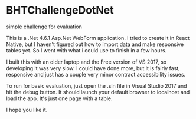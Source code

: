 # BHTChallengeDotNet
simple challenge for evaluation

This is a .Net 4.6.1 Asp.Net WebForm application. I tried to create it in React Native, but I haven't figured out how to import data and make responsive tables yet. So I went with what i could use to finish in a few hours.

I built this with an older laptop and the Free version of VS 2017, so developing it was very slow. I could have done more, but it is fairly fast, responsive and just has a couple very minor contract accessibility issues.

To run for basic evaluation, just open the .sln file in Visual Studio 2017 and hit the debug button. It should launch your default browser to localhost and load the app. It's just one page with a table.

I hope you like it.
